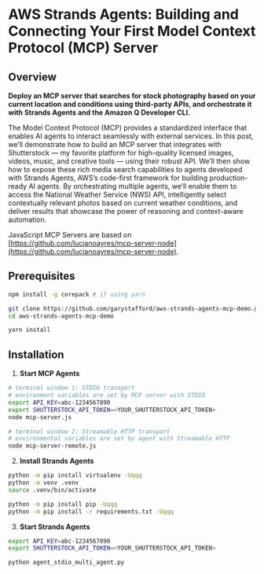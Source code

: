# AWS Strands Agents: Building and Connecting Your First Model Context Protocol (MCP) Server

## Overview

**Deploy an MCP server that searches for stock photography based on your current location and conditions using third-party APIs, and orchestrate it with Strands Agents and the Amazon Q Developer CLI.**

The Model Context Protocol (MCP) provides a standardized interface that enables AI agents to interact seamlessly with external services. In this post, we’ll demonstrate how to build an MCP server that integrates with Shutterstock — my favorite platform for high-quality licensed images, videos, music, and creative tools — using their robust API. We’ll then show how to expose these rich media search capabilities to agents developed with Strands Agents, AWS’s code-first framework for building production-ready AI agents. By orchestrating multiple agents, we’ll enable them to access the National Weather Service (NWS) API, intelligently select contextually relevant photos based on current weather conditions, and deliver results that showcase the power of reasoning and context-aware automation.

JavaScript MCP Servers are based on [https://github.com/lucianoayres/mcp-server-node](https://github.com/lucianoayres/mcp-server-node).

## Prerequisites

```bash
npm install -g corepack # if using yarn

git clone https://github.com/garystafford/aws-strands-agents-mcp-demo.git
cd aws-strands-agents-mcp-demo

yarn install
```

## Installation

1. **Start MCP Agents**

```bash
# terminal window 1: STDIO transport
# environment variables are set by MCP server with STDIO
export API_KEY=abc-1234567890
export SHUTTERSTOCK_API_TOKEN=<YOUR_SHUTTERSTOCK_API_TOKEN>
node mcp-server.js

# terminal window 2: Streamable HTTP transport
# environmental variables are set by agent with Streamable HTTP
node mcp-server-remote.js
```

2. **Install Strands Agents**

```bash
python -m pip install virtualenv -Uqqq
python -m venv .venv
source .venv/bin/activate

python -m pip install pip -Uqqq
python -m pip install -r requirements.txt -Uqqq
```

3. **Start Strands Agents**

```bash
export API_KEY=abc-1234567890
export SHUTTERSTOCK_API_TOKEN=<YOUR_SHUTTERSTOCK_API_TOKEN>

python agent_stdio_multi_agent.py
```
